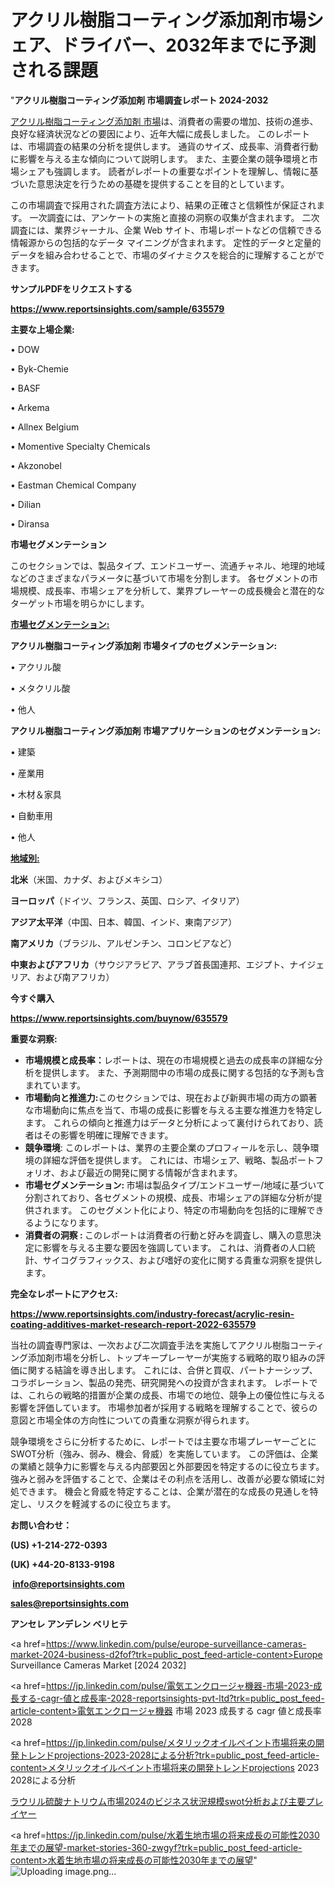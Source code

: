 # アクリル樹脂コーティング添加剤市場シェア、ドライバー、2032年までに予測される課題

"<strong>アクリル樹脂コーティング添加剤 市場調査レポート 2024-2032</strong>

<a href=https://www.reportsinsights.com/sample/635579>アクリル樹脂コーティング添加剤 市場</a>は、消費者の需要の増加、技術の進歩、良好な経済状況などの要因により、近年大幅に成長しました。 このレポートは、市場調査の結果の分析を提供します。 通貨のサイズ、成長率、消費者行動に影響を与える主な傾向について説明します。 また、主要企業の競争環境と市場シェアも強調します。 読者がレポートの重要なポイントを理解し、情報に基づいた意思決定を行うための基礎を提供することを目的としています。

この市場調査で採用された調査方法により、結果の正確さと信頼性が保証されます。 一次調査には、アンケートの実施と直接の洞察の収集が含まれます。 二次調査には、業界ジャーナル、企業 Web サイト、市場レポートなどの信頼できる情報源からの包括的なデータ マイニングが含まれます。 定性的データと定量的データを組み合わせることで、市場のダイナミクスを総合的に理解することができます。

<strong><b>サンプルPDFをリクエストする</b></strong>

<a href=https://www.reportsinsights.com/sample/635579><strong><u>https://www.reportsinsights.com/sample/635579</u></strong></a>

<strong>主要な上場企業:</strong>

• DOW

• Byk-Chemie

• BASF

• Arkema

• Allnex Belgium

• Momentive Specialty Chemicals

• Akzonobel

• Eastman Chemical Company

• Dilian

• Diransa

<strong>市場セグメンテーション</strong>

このセクションでは、製品タイプ、エンドユーザー、流通チャネル、地理的地域などのさまざまなパラメータに基づいて市場を分割します。 各セグメントの市場規模、成長率、市場シェアを分析して、業界プレーヤーの成長機会と潜在的なターゲット市場を明らかにします。

<strong><u>市場セグメンテーション</u></strong><strong><u>:</u></strong>

<strong>アクリル樹脂コーティング添加剤 市場タイプのセグメンテーション:</strong>

• アクリル酸

• メタクリル酸

• 他人

<strong>アクリル樹脂コーティング添加剤 市場アプリケーションのセグメンテーション:</strong>

• 建築

• 産業用

• 木材＆家具

• 自動車用

• 他人

<strong><u>地域別</u></strong><strong><u>:</u></strong>

<strong>北米</strong>（米国、カナダ、およびメキシコ）

<strong>ヨーロッパ</strong>（ドイツ、フランス、英国、ロシア、イタリア）

<strong>アジア太平洋</strong>（中国、日本、韓国、インド、東南アジア）

<strong>南アメリカ</strong>（ブラジル、アルゼンチン、コロンビアなど）

<strong>中東およびアフリカ</strong>（サウジアラビア、アラブ首長国連邦、エジプト、ナイジェリア、および南アフリカ）

<strong>今すぐ購入</strong>

<a href=https://www.reportsinsights.com/buynow/635579><strong><u>https://www.reportsinsights.com/buynow/635579</u></strong></a>

<strong>重要な洞察:</strong>
<ul>
  <li><strong>市場規模と成長率：</strong>レポートは、現在の市場規模と過去の成長率の詳細な分析を提供します。 また、予測期間中の市場の成長に関する包括的な予測も含まれています。</li>
  <li><strong>市場動向と推進力:</strong>このセクションでは、現在および新興市場の両方の顕著な市場動向に焦点を当て、市場の成長に影響を与える主要な推進力を特定します。 これらの傾向と推進力はデータと分析によって裏付けられており、読者はその影響を明確に理解できます。</li>
  <li><strong>競争環境</strong>: このレポートは、業界の主要企業のプロフィールを示し、競争環境の詳細な評価を提供します。 これには、市場シェア、戦略、製品ポートフォリオ、および最近の開発に関する情報が含まれます。</li>
  <li><strong>市場セグメンテーション: </strong>市場は製品タイプ/エンドユーザー/地域に基づいて分割されており、各セグメントの規模、成長、市場シェアの詳細な分析が提供されます。 このセグメント化により、特定の市場動向を包括的に理解できるようになります。</li>
  <li><strong>消費者の洞察 : </strong>このレポートは消費者の行動と好みを調査し、購入の意思決定に影響を与える主要な要因を強調しています。 これは、消費者の人口統計、サイコグラフィックス、および嗜好の変化に関する貴重な洞察を提供します。</li>
</ul>
<strong>完全なレポートにアクセス:</strong>

<a href=https://www.reportsinsights.com/industry-forecast/acrylic-resin-coating-additives-market-research-report-2022-635579><strong><u><b>https://www.reportsinsights.com/industry-forecast/acrylic-resin-coating-additives-market-research-report-2022-635579</b></u></strong></a>

当社の調査専門家は、一次および二次調査手法を実施してアクリル樹脂コーティング添加剤市場を分析し、トップキープレーヤーが実施する戦略的取り組みの評価に関する結論を導き出します。 これには、合併と買収、パートナーシップ、コラボレーション、製品の発売、研究開発への投資が含まれます。 レポートでは、これらの戦略的措置が企業の成長、市場での地位、競争上の優位性に与える影響を評価しています。 市場参加者が採用する戦略を理解することで、彼らの意図と市場全体の方向性についての貴重な洞察が得られます。

競争環境をさらに分析するために、レポートでは主要な市場プレーヤーごとにSWOT分析（強み、弱み、機会、脅威）を実施しています。 この評価は、企業の業績と競争力に影響を与える内部要因と外部要因を特定するのに役立ちます。 強みと弱みを評価することで、企業はその利点を活用し、改善が必要な領域に対処できます。 機会と脅威を特定することは、企業が潜在的な成長の見通しを特定し、リスクを軽減するのに役立ちます。

<strong>お問い合わせ：</strong>

<strong>(US) +1-214-272-0393</strong>

<strong>(UK) +44-20-8133-9198</strong>

<strong> </strong><a href=info@reportsinsights.com><strong><u>info@reportsinsights.com</u></strong></a>

<a href=sales@reportsinsights.com><strong><u>sales@reportsinsights.com</u></strong></a>

<strong>アンセレ アンデレン ベリヒテ</strong>

<a href=https://www.linkedin.com/pulse/europe-surveillance-cameras-market-2024-business-d2fof?trk=public_post_feed-article-content>Europe Surveillance Cameras Market [2024 2032]</a>

<a href=https://jp.linkedin.com/pulse/電気エンクロージャ機器-市場-2023-成長する-cagr-値と成長率-2028-reportsinsights-pvt-ltd?trk=public_post_feed-article-content>電気エンクロージャ機器 市場 2023 成長する cagr 値と成長率 2028</a>

<a href=https://jp.linkedin.com/pulse/メタリックオイルペイント市場将来の開発トレンドprojections-2023-2028による分析?trk=public_post_feed-article-content>メタリックオイルペイント市場将来の開発トレンドprojections 2023 2028による分析</a>

<a href=https://www.linkedin.com/pulse/ラウリル硫酸ナトリウム市場2024のビジネス状況規模swot分析および主要プレイヤー-reports-insights-expert/>ラウリル硫酸ナトリウム市場2024のビジネス状況規模swot分析および主要プレイヤー</a>

<a href=https://jp.linkedin.com/pulse/水着生地市場の将来成長の可能性2030年までの展望-market-stories-360-zwgyf?trk=public_post_feed-article-content>水着生地市場の将来成長の可能性2030年までの展望</a>"
![Uploading image.png…]()
